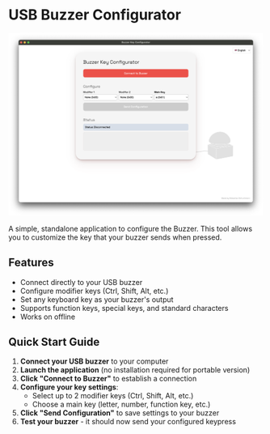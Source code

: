 # USB Buzzer Configurator

![USB Buzzer Configurator](Screenshot.png)

A simple, standalone application to configure the Buzzer. This tool allows you to customize the key that your buzzer sends when pressed.

## Features

- Connect directly to your USB buzzer
- Configure modifier keys (Ctrl, Shift, Alt, etc.)
- Set any keyboard key as your buzzer's output
- Supports function keys, special keys, and standard characters
- Works on offline

## Quick Start Guide

1. **Connect your USB buzzer** to your computer
2. **Launch the application** (no installation required for portable version)
3. **Click "Connect to Buzzer"** to establish a connection
4. **Configure your key settings**:
   - Select up to 2 modifier keys (Ctrl, Shift, Alt, etc.)
   - Choose a main key (letter, number, function key, etc.)
5. **Click "Send Configuration"** to save settings to your buzzer
6. **Test your buzzer** - it should now send your configured keypress
